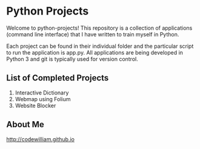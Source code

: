 # Python Projects

Welcome to python-projects! This repository is a collection of applications (command line interface) that I have written to train myself in Python. 

Each project can be found in their individual folder and the particular script to run the application is app.py. All applications are being developed in Python 3 and git is typically used for version control. 

## List of Completed Projects
1. Interactive Dictionary 
2. Webmap using Folium
3. Website Blocker

About Me
------
http://codewilliam.github.io